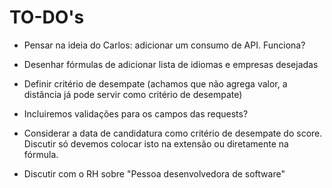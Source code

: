 # TO-DO's

- Pensar na ideia do Carlos: adicionar um consumo de API. Funciona?
- Desenhar fórmulas de adicionar lista de idiomas e empresas desejadas
- Definir critério de desempate (achamos que não agrega valor, a distância já pode servir como critério de desempate)
- Incluiremos validações para os campos das requests?

- Considerar a data de candidatura como critério de desempate do score. Discutir só devemos colocar isto na extensão ou diretamente na fórmula.
- Discutir com o RH sobre "Pessoa desenvolvedora de software"
